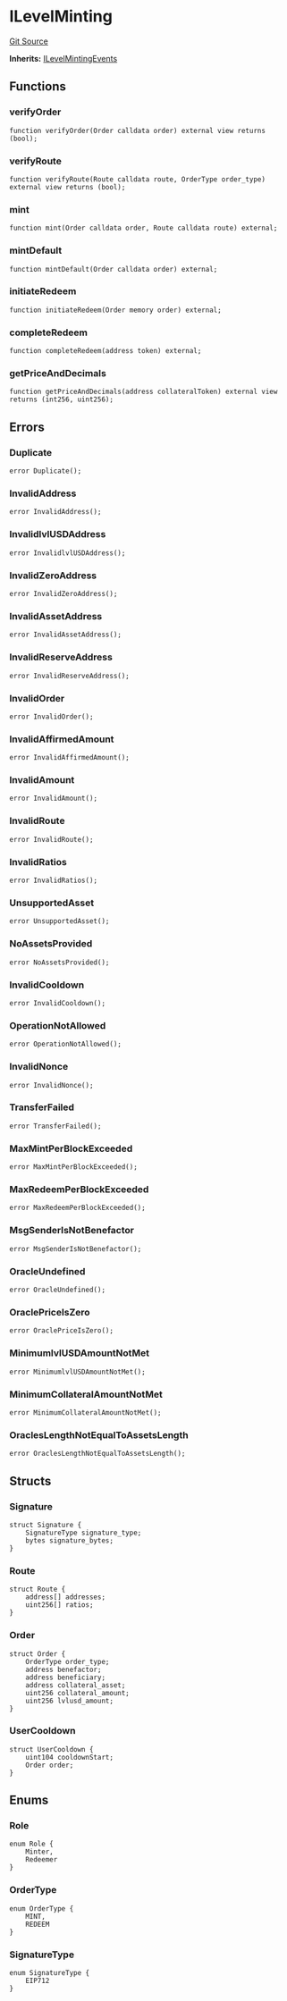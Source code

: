 # ILevelMinting
[Git Source](https://github.com/Level-Money/contracts/blob/cdcafc63c9abdb8c667176cf6dd45d63276ad690/src/v1/interfaces/ILevelMinting.sol)

**Inherits:**
[ILevelMintingEvents](/src/v1/interfaces/ILevelMintingEvents.sol/interface.ILevelMintingEvents.md)


## Functions
### verifyOrder


```solidity
function verifyOrder(Order calldata order) external view returns (bool);
```

### verifyRoute


```solidity
function verifyRoute(Route calldata route, OrderType order_type) external view returns (bool);
```

### mint


```solidity
function mint(Order calldata order, Route calldata route) external;
```

### mintDefault


```solidity
function mintDefault(Order calldata order) external;
```

### initiateRedeem


```solidity
function initiateRedeem(Order memory order) external;
```

### completeRedeem


```solidity
function completeRedeem(address token) external;
```

### getPriceAndDecimals


```solidity
function getPriceAndDecimals(address collateralToken) external view returns (int256, uint256);
```

## Errors
### Duplicate

```solidity
error Duplicate();
```

### InvalidAddress

```solidity
error InvalidAddress();
```

### InvalidlvlUSDAddress

```solidity
error InvalidlvlUSDAddress();
```

### InvalidZeroAddress

```solidity
error InvalidZeroAddress();
```

### InvalidAssetAddress

```solidity
error InvalidAssetAddress();
```

### InvalidReserveAddress

```solidity
error InvalidReserveAddress();
```

### InvalidOrder

```solidity
error InvalidOrder();
```

### InvalidAffirmedAmount

```solidity
error InvalidAffirmedAmount();
```

### InvalidAmount

```solidity
error InvalidAmount();
```

### InvalidRoute

```solidity
error InvalidRoute();
```

### InvalidRatios

```solidity
error InvalidRatios();
```

### UnsupportedAsset

```solidity
error UnsupportedAsset();
```

### NoAssetsProvided

```solidity
error NoAssetsProvided();
```

### InvalidCooldown

```solidity
error InvalidCooldown();
```

### OperationNotAllowed

```solidity
error OperationNotAllowed();
```

### InvalidNonce

```solidity
error InvalidNonce();
```

### TransferFailed

```solidity
error TransferFailed();
```

### MaxMintPerBlockExceeded

```solidity
error MaxMintPerBlockExceeded();
```

### MaxRedeemPerBlockExceeded

```solidity
error MaxRedeemPerBlockExceeded();
```

### MsgSenderIsNotBenefactor

```solidity
error MsgSenderIsNotBenefactor();
```

### OracleUndefined

```solidity
error OracleUndefined();
```

### OraclePriceIsZero

```solidity
error OraclePriceIsZero();
```

### MinimumlvlUSDAmountNotMet

```solidity
error MinimumlvlUSDAmountNotMet();
```

### MinimumCollateralAmountNotMet

```solidity
error MinimumCollateralAmountNotMet();
```

### OraclesLengthNotEqualToAssetsLength

```solidity
error OraclesLengthNotEqualToAssetsLength();
```

## Structs
### Signature

```solidity
struct Signature {
    SignatureType signature_type;
    bytes signature_bytes;
}
```

### Route

```solidity
struct Route {
    address[] addresses;
    uint256[] ratios;
}
```

### Order

```solidity
struct Order {
    OrderType order_type;
    address benefactor;
    address beneficiary;
    address collateral_asset;
    uint256 collateral_amount;
    uint256 lvlusd_amount;
}
```

### UserCooldown

```solidity
struct UserCooldown {
    uint104 cooldownStart;
    Order order;
}
```

## Enums
### Role

```solidity
enum Role {
    Minter,
    Redeemer
}
```

### OrderType

```solidity
enum OrderType {
    MINT,
    REDEEM
}
```

### SignatureType

```solidity
enum SignatureType {
    EIP712
}
```

